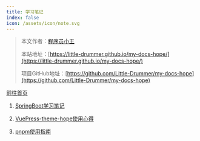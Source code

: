 ```yaml
---
title: 学习笔记
index: false
icon: /assets/icon/note.svg
---
```


> 本文作者：[程序员小王](https://github.com/Little-Drummer)
>
> 本站地址：[https://little-drummer.github.io/my-docs-hope/](https://little-drummer.github.io/my-docs-hope/)
>
> 项目GitHub地址：[https://github.com/Little-Drummer/my-docs-hope](https://github.com/Little-Drummer/my-docs-hope)


<AutoCatalog></AutoCatalog>


[前往首页](/my-docs-hope/)

1. [SpringBoot学习笔记](SpringBoot笔记.md)

2. [VuePress-theme-hope使用心得](VuePress-theme-hope使用心得.md)

3. [pnpm使用指南](pnpm使用指南.md)







